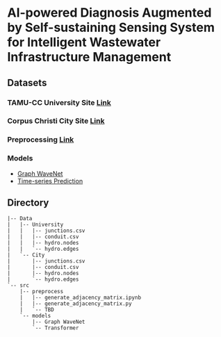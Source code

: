 # AI-powered Diagnosis Augmented by Self-sustaining Sensing System for Intelligent Wastewater Infrastructure Management

## Datasets

### TAMU-CC University Site [Link](https://github.com/VV123/AI4Hydro/tree/main/data/uni)

### Corpus Christi City Site [Link](https://github.com/VV123/AI4Hydro/tree/main/data/city)

### Preprocessing [Link](https://github.com/VV123/AI4Hydro/tree/main/src)

### Models
- [Graph WaveNet]()
- [Time-series Prediction]()

## Directory

```
|-- Data
|   |-- University
|   |   |-- junctions.csv
|   |   |-- conduit.csv
|   |   |-- hydro.nodes
|   |   `-- hydro.edges
|   `-- City
|       |-- junctions.csv
|       |-- conduit.csv
|       |-- hydro.nodes
|       `-- hydro.edges
`-- src
    |-- preprocess
    |   |-- generate_adjacency_matrix.ipynb
    |   |-- generate_adjacency_matrix.py
    |   `-- TBD
    `-- models
        |-- Graph WaveNet
        `-- Transformer
```


